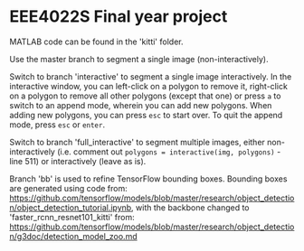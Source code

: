 # EEE4022S Final year project

MATLAB code can be found in the 'kitti' folder.

Use the master branch to segment a single image (non-interactively).

Switch to branch 'interactive' to segment a single image interactively. In the interactive window, you can left-click on a polygon to remove it, right-click on a polygon to remove all other polygons (except that one) or press `a` to switch to an append mode, wherein you can add new polygons. When adding new polygons, you can press `esc` to start over. To quit the append mode, press `esc` or `enter`.

Switch to branch 'full_interactive' to segment multiple images, either non-interactively (i.e. comment out `polygons = interactive(img, polygons)` - line 511) or interactively (leave as is).

Branch 'bb' is used to refine TensorFlow bounding boxes. Bounding boxes are generated using code from: https://github.com/tensorflow/models/blob/master/research/object_detection/object_detection_tutorial.ipynb, with the backbone changed to 'faster_rcnn_resnet101_kitti' from: https://github.com/tensorflow/models/blob/master/research/object_detection/g3doc/detection_model_zoo.md
